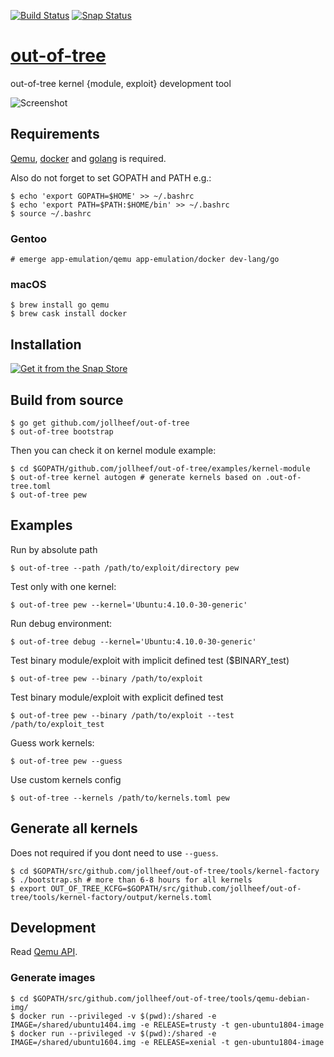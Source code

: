 [![Build Status](https://travis-ci.org/jollheef/out-of-tree.svg?branch=master)](https://travis-ci.org/jollheef/out-of-tree)
[![Snap Status](https://build.snapcraft.io/badge/jollheef/out-of-tree.svg)](https://build.snapcraft.io/user/jollheef/out-of-tree)

# [out-of-tree](https://out-of-tree.io)

out-of-tree kernel {module, exploit} development tool

![Screenshot](https://cloudflare-ipfs.com/ipfs/Qmb88fgdDjbWkxz91sWsgmoZZNfVThnCtj37u3mF2s3T3T)

## Requirements

[Qemu](https://www.qemu.org), [docker](https://docker.com) and [golang](https://golang.org) is required.

Also do not forget to set GOPATH and PATH e.g.:

    $ echo 'export GOPATH=$HOME' >> ~/.bashrc
    $ echo 'export PATH=$PATH:$HOME/bin' >> ~/.bashrc
    $ source ~/.bashrc

### Gentoo

    # emerge app-emulation/qemu app-emulation/docker dev-lang/go

### macOS

    $ brew install go qemu
    $ brew cask install docker

## Installation

[![Get it from the Snap Store](https://snapcraft.io/static/images/badges/en/snap-store-black.svg)](https://snapcraft.io/out-of-tree)

## Build from source

    $ go get github.com/jollheef/out-of-tree
    $ out-of-tree bootstrap

Then you can check it on kernel module example:

    $ cd $GOPATH/github.com/jollheef/out-of-tree/examples/kernel-module
    $ out-of-tree kernel autogen # generate kernels based on .out-of-tree.toml
    $ out-of-tree pew

## Examples

Run by absolute path

    $ out-of-tree --path /path/to/exploit/directory pew

Test only with one kernel:

    $ out-of-tree pew --kernel='Ubuntu:4.10.0-30-generic'

Run debug environment:

    $ out-of-tree debug --kernel='Ubuntu:4.10.0-30-generic'

Test binary module/exploit with implicit defined test ($BINARY_test)

    $ out-of-tree pew --binary /path/to/exploit

Test binary module/exploit with explicit defined test

    $ out-of-tree pew --binary /path/to/exploit --test /path/to/exploit_test

Guess work kernels:

    $ out-of-tree pew --guess

Use custom kernels config

    $ out-of-tree --kernels /path/to/kernels.toml pew

## Generate all kernels

Does not required if you dont need to use `--guess`.

    $ cd $GOPATH/src/github.com/jollheef/out-of-tree/tools/kernel-factory
    $ ./bootstrap.sh # more than 6-8 hours for all kernels
    $ export OUT_OF_TREE_KCFG=$GOPATH/src/github.com/jollheef/out-of-tree/tools/kernel-factory/output/kernels.toml

## Development

Read [Qemu API](qemu/README.md).

### Generate images

    $ cd $GOPATH/src/github.com/jollheef/out-of-tree/tools/qemu-debian-img/
    $ docker run --privileged -v $(pwd):/shared -e IMAGE=/shared/ubuntu1404.img -e RELEASE=trusty -t gen-ubuntu1804-image
    $ docker run --privileged -v $(pwd):/shared -e IMAGE=/shared/ubuntu1604.img -e RELEASE=xenial -t gen-ubuntu1804-image
